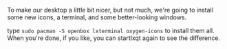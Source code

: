 To make our desktop a *little* bit nicer, but not much, we're going to install some new icons, a terminal, and some better-looking windows.

type `sudo pacman -S openbox lxterminal oxygen-icons`  to install them all. When you're done, if you like, you can startlxqt again to see the difference.
